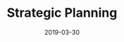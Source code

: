 ---
path: "/what-we-offer/strategic-planning"
date: "2019-03-30"
title: "Strategic Planning"
intro: "Strategic planning is extremely important and we start every project in the same way - meeting our clients to understand the needs of the business and deciding how best to maximise your investment."
statement: "The core principle of our work is assessing the right approach to marketing and business development for you."
category: "Services"
icon: 06
services: 
    - "Qualitative research"
    - "Quantitative research"
    - "Business planning"
    - "Digital marketing strategy"
    - "Media planning"
    - "Budget optimisation"
---